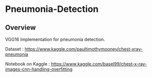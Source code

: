 # Pneumonia-Detection

## Overview
VGG16 Implementation for pneumonia detection.

Dataset : 
https://www.kaggle.com/paultimothymooney/chest-xray-pneumonia

Notebook on Kaggle : https://www.kaggle.com/basel99/chest-x-ray-images-cnn-handling-overfitting
